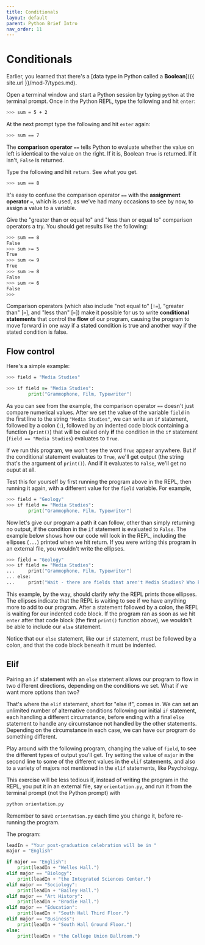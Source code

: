 ```yaml
---
title: Conditionals
layout: default
parent: Python Brief Intro
nav_order: 11
---
```

# Conditionals

Earlier, you learned that there's a [data type in Python called a **Boolean**]({{ site.url }}/mod-7/types.md).

Open a terminal window and start a Python session by typing `python` at the terminal prompt. Once in the Python REPL, type the following and hit `enter`:

```zsh
>>> sum = 5 + 2
```

At the next prompt type the following and hit `enter` again:

```zsh
>>> sum == 7
```
The **comparison operator** `==` tells Python to evaluate whether the value on left is identical to the value on the right. If it is, Boolean `True` is returned. If it isn't, `False` is returned.

Type the following and hit `return`. See what you get.

```zsh
>>> sum == 8
```

It's easy to confuse the comparison operator `==` with the **assignment operator** `=`, which is used, as we've had many occasions to see by now, to assign a value to a variable. 

Give the "greater than or equal to" and "less than or equal to" comparison operators a try. You should get results like the following:

```zsh
>>> sum == 8
False
>>> sum >= 5
True
>>> sum <= 9
True
>>> sum >= 8
False
>>> sum <= 6
False
>>> 
```

Comparison operators (which also include "not equal to" \[`!=`\], "greater than" \[`>`\], and "less than" \[`<`\]) make it possible for us to write **conditional statements** that control the **flow** of our program, causing the program to move forward in one way if a stated condition is true and another way if the stated condition is false.

## Flow control

Here's a simple example:

```zsh
>>> field = "Media Studies"

>>> if field == "Media Studies":
        print("Grammophone, Film, Typewriter")
```

As you can see from the example, the comparison operator `==` doesn't just compare numerical values. After we set the value of the variable `field` in the first line to the string `"Media Studies"`, we can write an `if` statement, followed by a colon (`:`), followed by an indented code block containing a function (`print()`) that will be called only **if** the condition in the `if` statement (`field == "Media Studies`) evaluates to `True`.

If we run this program, we won't see the word `True` appear anywhere. But if the conditional statement evaluates to `True`, we'll get output (the string that's the argument of `print()`). And if it evaluates to `False`, we'll get no ouput at all.

Test this for yourself by first running the program above in the REPL, then running it again, with a different value for the `field` variable. For example,

```zsh
>>> field = "Geology"
>>> if field == "Media Studies":
        print("Grammophone, Film, Typewriter")
```

Now let's give our program a path it can follow, other than simply returning no output, if the condition in the `if` statement is evaluated to `False`. The example below shows how our code will look in the REPL, including the ellipses (`...`) printed when we hit return. If you were writing this program in an external file, you wouldn't write the ellipses.

```zsh
>>> field = "Geology"
>>> if field == "Media Studies":
...     print("Grammophone, Film, Typewriter")
... else:
...     print("Wait - there are fields that aren't Media Studies? Who knew.")
```
This example, by the way, should clarify *why* the REPL prints those ellipses. The ellipses indicate that the REPL is waiting to see if we have anything more to add to our program. After a statement followed by a colon, the REPL is waiting for our indented code block. If the program ran as soon as we hit `enter` after that code block (the first `print()` function above), we wouldn't be able to include our `else` statement.

Notice that our `else` statement, like our `if` statement, must be followed by a colon, and that the code block beneath it must be indented.

## Elif

Pairing an `if` statement with an `else` statement allows our program to flow in two different directions, depending on the conditions we set. What if we want more options than two?

That's where the `elif` statement, short for "else if", comes in. We can set an unlimited number of alternative conditions following our initial `if` statement, each handling a different circumstance, before ending with a final `else` statement to handle any circumstance not handled by the other statements. Depending on the circumstance in each case, we can have our program do something different.

Play around with the following program, changing the value of `field`, to see the different types of output you'll get. Try setting the value of `major` in the second line to some of the different values in the `elif` statements, and also to a variety of majors not mentioned in the `elif` statements, like Psychology.

This exercise will be less tedious if, instead of writing the program in the REPL, you put it in an external file, say `orientation.py`, and run it from the terminal prompt (not the Python prompt) with

```zsh
python orientation.py
```
Remember to save `orientation.py` each time you change it, before re-running the program.

The program:

```python
leadIn = "Your post-graduation celebration will be in "
major = "English"

if major == "English":
    print(leadIn + "Welles Hall.")
elif major == "Biology":
    print(leadIn + "the Integrated Sciences Center.")
elif major == "Sociology":
    print(leadIn + "Bailey Hall.")
elif major == "Art History":
    print(leadIn + "Brodie Hall.")
elif major == "Education":
    print(leadIn + "South Hall Third Floor.")
elif major == "Business":
    print(leadIn + "South Hall Ground Floor.")
else:
    print(leadIn + "the College Union Ballroom.")
```
